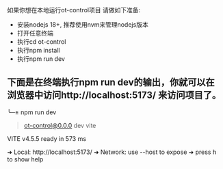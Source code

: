 如果你想在本地运行ot-control项目 请做如下准备:
 - 安装nodejs 18+, 推荐使用nvm来管理nodejs版本
 - 打开任意终端 
 - 执行cd ot-control
 - 执行npm install
 - 执行npm run dev

 下面是在终端执行npm run dev的输出，你就可以在浏览器中访问http://localhost:5173/ 来访问项目了。
 -------------------------------------------------------------------------------------------------
 ╰─± npm run dev

 > ot-control@0.0.0 dev
 > vite


 VITE v4.5.5  ready in 573 ms

  ➜  Local:   http://localhost:5173/
  ➜  Network: use --host to expose
  ➜  press h to show help
